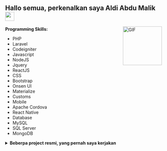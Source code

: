 ## Hallo semua, perkenalkan saya Aldi Abdu Malik <img src="https://github.com/TheDudeThatCode/TheDudeThatCode/blob/master/Assets/Hi.gif" width="29px">

<img align="right" alt="GIF" height="125px" src="https://media3.giphy.com/media/ln7z2eWriiQAllfVcn/200w.webp" />

**Programming Skills:**
- PHP
 - Laravel
 - Codeigniter
- Javascript
 - NodeJS
 - Jquery
 - ReactJS
- CSS
 - Bootstrap
 - Onsen UI
 - Materialize
 - Customs
- Mobile
 - Apache Cordova
 - React Native
- Database
 - MySQL
 - SQL Server
 - MongoDB
 

<details>
	<summary><b>Beberpa project resmi, yang pernah saya kerjakan</b></summary>
	- Survei Digital LSF RI 2019 & 2020
	- Whatsapp Blast for Survei Digital LSF RI 2020
	- Website, Online Registration System & SPP Online System Tanri Abeng University
	- Email Marketing Save The Children ID
	- Video Sales Marketing Apps Sunlife
	- Aplikasi Pencarian Driver Online (KembarJek)
	- Portal Berita / Blog
	- Website & CMS PT Mitra Andalan Karawang
	- Etc.
</details>
